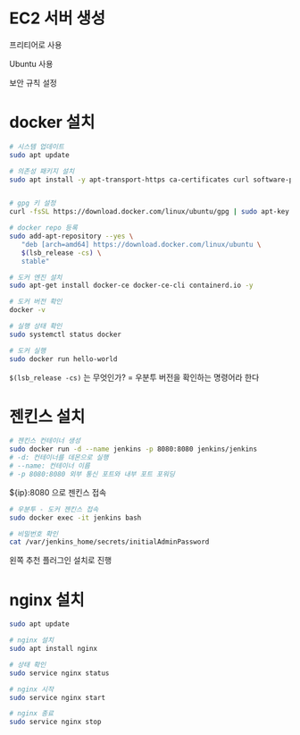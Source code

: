 # EC2 서버 생성
프리티어로 사용

Ubuntu 사용

보안 규칙 설정

# docker 설치
```bash
# 시스템 업데이트
sudo apt update 

# 의존성 패키지 설치
sudo apt install -y apt-transport-https ca-certificates curl software-properties-common


# gpg 키 설정
curl -fsSL https://download.docker.com/linux/ubuntu/gpg | sudo apt-key add -

# docker repo 등록
sudo add-apt-repository --yes \
   "deb [arch=amd64] https://download.docker.com/linux/ubuntu \
   $(lsb_release -cs) \
   stable"

# 도커 엔진 설치
sudo apt-get install docker-ce docker-ce-cli containerd.io -y

# 도커 버전 확인
docker -v

# 실행 상태 확인
sudo systemctl status docker

# 도커 실행
sudo docker run hello-world

```

`$(lsb_release -cs)` 는 무엇인가? = 우분투 버전을 확인하는 명령어라 한다

# 젠킨스 설치

```bash
# 젠킨스 컨테이너 생성
sudo docker run -d --name jenkins -p 8080:8080 jenkins/jenkins
# -d: 컨테이너를 데몬으로 실행
# --name: 컨테이너 이름
# -p 8080:8080 외부 통신 포트와 내부 포트 포워딩
```

\${ip}:8080 으로 젠킨스 접속

```bash
# 우분투 - 도커 젠킨스 접속
sudo docker exec -it jenkins bash

# 비밀번호 확인
cat /var/jenkins_home/secrets/initialAdminPassword

```

왼쪽 추천 플러그인 설치로 진행

# nginx 설치

```bash
sudo apt update

# nginx 설치
sudo apt install nginx

# 상태 확인
sudo service nginx status

# nginx 시작
sudo service nginx start

# nginx 종료
sudo service nginx stop
```
